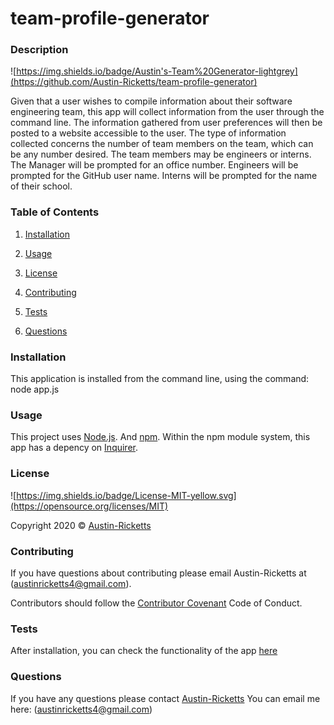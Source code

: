 # team-profile-generator

### Description

![https://img.shields.io/badge/Austin's-Team%20Generator-lightgrey](https://github.com/Austin-Ricketts/team-profile-generator)

Given that a user wishes to compile information about their software engineering team, this app will collect information from the user through the command line. The information gathered from user preferences will then be posted to a website accessible to the user. The type of information collected concerns the number of team members on the team, which can be any number desired. The team members may be engineers or interns. The Manager will be prompted for an office number. Engineers will be prompted for the GitHub user name. Interns will be prompted for the name of their school.

### Table of Contents

1. [Installation](#installation)

2. [Usage](#usage)

3. [License](#license)

4. [Contributing](#contributing)

5. [Tests](#tests)

6. [Questions](#questions)

### Installation

This application is installed from the command line, using the command: node app.js

### Usage

This project uses [Node.js](https://nodejs.org/en/).
And [npm](https://www.npmjs.com/). Within the npm module system, this app has a depency on [Inquirer](https://www.npmjs.com/package/inquirer).

### License

![https://img.shields.io/badge/License-MIT-yellow.svg](https://opensource.org/licenses/MIT)

Copyright 2020 © [Austin-Ricketts](https://github.com/Austin-Ricketts)

### Contributing

If you have questions about contributing please email Austin-Ricketts at (austinricketts4@gmail.com).

Contributors should follow the [Contributor Covenant](https://www.contributor-covenant.org/version/1/3/0/code-of-conduct/) Code of Conduct.

### Tests

After installation, you can check the functionality of the app [here](https://github.com/Austin-Ricketts/team-profile-generator/tree/master/test)

### Questions

If you have any questions please contact [Austin-Ricketts](https://github.com/Austin-Ricketts)
You can email me here: (austinricketts4@gmail.com)
